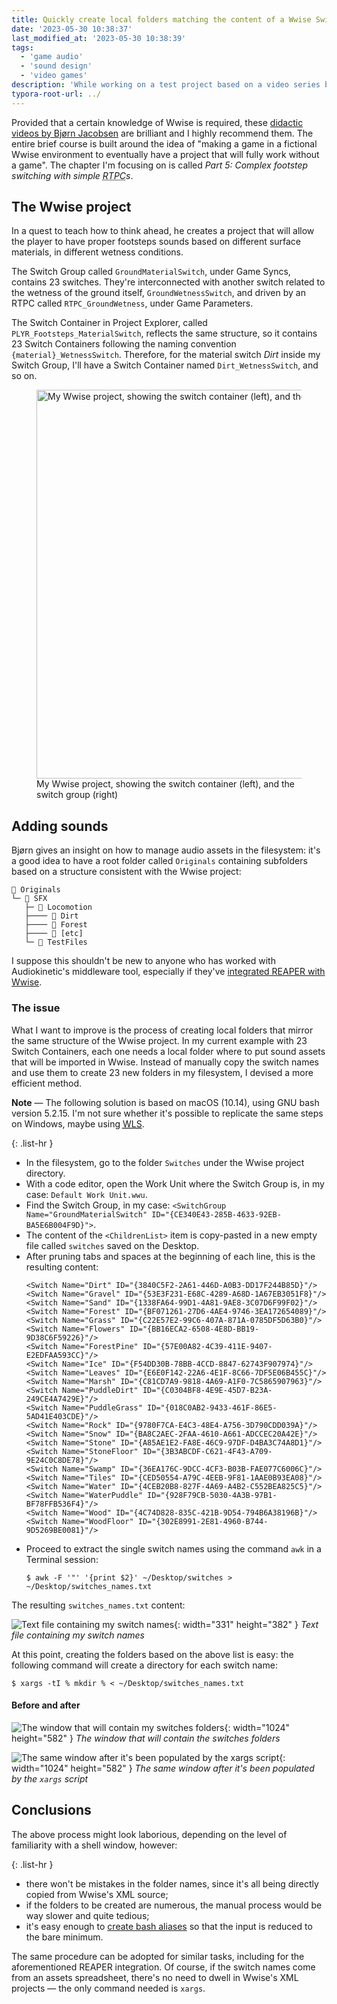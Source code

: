 ```yaml
---
title: Quickly create local folders matching the content of a Wwise Switch Group
date: '2023-05-30 10:38:37'
last_modified_at: '2023-05-30 10:38:39'
tags:
  - 'game audio'
  - 'sound design'
  - 'video games'
description: 'While working on a test project based on a video series by Cujo Sounds called ‘Setting up a AAA Wwise project’, I envisioned a method to speed up the process.'
typora-root-url: ../
---
```

Provided that a certain knowledge of Wwise is required, these [didactic videos by Bjørn Jacobsen](https://www.youtube.com/@CujoSound/search?query=Setting%20up%20a%20AAA%20Wwise%20project) are brilliant and I highly recommend them. The entire brief course is built around the idea of "making a game in a fictional Wwise environment to eventually have a project that will fully work without a game". The chapter I'm focusing on is called _Part 5: Complex footstep switching with simple <abbr title="Real Time Parameter Control">RTPC</abbr>s_.

## The Wwise project

In a quest to teach how to think ahead, he creates a project that will allow the player to have proper footsteps sounds based on different surface materials, in different wetness conditions. 

The Switch Group called `GroundMaterialSwitch`, under Game Syncs, contains 23 switches. They're interconnected with another switch related to the wetness of the ground itself, `GroundWetnessSwitch`, and driven by an RTPC called `RTPC_GroundWetness`, under Game Parameters.

The Switch Container in Project Explorer, called `PLYR_Footsteps_MaterialSwitch`, reflects the same structure, so it contains 23 Switch Containers following the naming convention `{material}_WetnessSwitch`. Therefore, for the material switch _Dirt_ inside my Switch Group, I'll have a Switch Container named `Dirt_WetnessSwitch`, and so on.

<figure class="fullscreen">
  <img src="/assets/images/wwise-footsteps-switch.jpg" alt="My Wwise project, showing the switch container (left), and the switch group (right)" width="1024" height="622">
  <figcaption>My Wwise project, showing the switch container (left), and the switch group (right)</figcaption>
</figure>

## Adding sounds

Bjørn gives an insight on how to manage audio assets in the filesystem: it's a good idea to have a root folder called `Originals` containing subfolders based on a structure consistent with the Wwise project:

```
📂 Originals
└─ 📂 SFX
   ├─ 📂 Locomotion
   ├──── 📂 Dirt
   ├──── 📂 Forest
   ├──── 📂 [etc]
   └─ 📂 TestFiles
```

I suppose this shouldn't be new to anyone who has worked with Audiokinetic's middleware tool, especially if they've [integrated REAPER with Wwise](https://www.audiokinetic.com/en/library/reawwise/?source=ReaWwise&id=reawwise).

### The issue

What I want to improve is the process of creating local folders that mirror the same structure of the Wwise project. In my current example with 23 Switch Containers, each one needs a local folder where to put sound assets that will be imported in Wwise. Instead of manually copy the switch names and use them to create 23 new folders in my filesystem, I devised a more efficient method.

<aside class="warning">
  <p><strong>Note</strong> — The following solution is based on macOS (10.14), using GNU bash version 5.2.15. I'm not sure whether it's possible to replicate the same steps on Windows, maybe using <a href="https://learn.microsoft.com/en-us/windows/wsl/about"><abbr title="Windows Linux Subsystem">WLS</abbr></a>.</p>
</aside>

{: .list-hr }
- In the filesystem, go to the folder `Switches` under the Wwise project directory.
- With a code editor, open the Work Unit where the Switch Group is, in my case: `Default Work Unit.wwu`.
- Find the Switch Group, in my case: `<SwitchGroup Name="GroundMaterialSwitch" ID="{CE340E43-285B-4633-92EB-BA5E6B004F9D}">`.
- The content of the `<ChildrenList>` item is copy-pasted in a new empty file called `switches` saved on the Desktop.
- After pruning tabs and spaces at the beginning of each line, this is the resulting content:
  ```
  <Switch Name="Dirt" ID="{3840C5F2-2A61-446D-A0B3-DD17F244B85D}"/>
  <Switch Name="Gravel" ID="{53E3F231-E68C-4289-A68D-1A67EB3051F8}"/>
  <Switch Name="Sand" ID="{1338FA64-99D1-4A81-9AE8-3C07D6F99F02}"/>
  <Switch Name="Forest" ID="{BF071261-27D6-4AE4-9746-3EA172654089}"/>
  <Switch Name="Grass" ID="{C22E57E2-99C6-407A-871A-0785DF5D63B0}"/>
  <Switch Name="Flowers" ID="{BB16ECA2-6508-4E8D-BB19-9D38C6F59226}"/>
  <Switch Name="ForestPine" ID="{57E00A82-4C39-411E-9407-E2EDFAA593CC}"/>
  <Switch Name="Ice" ID="{F54DD30B-78BB-4CCD-8847-62743F907974}"/>
  <Switch Name="Leaves" ID="{E6E0F142-22A6-4E1F-8C66-7DF5E06B455C}"/>
  <Switch Name="Marsh" ID="{C81CD7A9-9818-4A69-A1F0-7C5865907963}"/>
  <Switch Name="PuddleDirt" ID="{C0304BF8-4E9E-45D7-B23A-249CE4A7429E}"/>
  <Switch Name="PuddleGrass" ID="{018C0AB2-9433-461F-86E5-5AD41E403CDE}"/>
  <Switch Name="Rock" ID="{9780F7CA-E4C3-48E4-A756-3D790CDD039A}"/>
  <Switch Name="Snow" ID="{BA8C2AEC-2FAA-4610-A661-ADCCEC20A42E}"/>
  <Switch Name="Stone" ID="{A85AE1E2-FA8E-46C9-97DF-D4BA3C74A8D1}"/>
  <Switch Name="StoneFloor" ID="{3B3ABCDF-C621-4F43-A709-9E24C0C8DE78}"/>
  <Switch Name="Swamp" ID="{36EA176C-9DCC-4CF3-B03B-FAE077C6006C}"/>
  <Switch Name="Tiles" ID="{CED50554-A79C-4EEB-9F81-1AAE0B93EA08}"/>
  <Switch Name="Water" ID="{4CEB20B8-827F-4A69-A4B2-C552BEA825C5}"/>
  <Switch Name="WaterPuddle" ID="{928F79CB-5030-4A3B-97B1-BF78FFB536F4}"/>
  <Switch Name="Wood" ID="{4C74D828-835C-421B-9D54-794B6A38196B}"/>
  <Switch Name="WoodFloor" ID="{302E8991-2E81-4960-B744-9D5269BE0081}"/>
  ```
- Proceed to extract the single switch names using the command `awk` in a Terminal session:
  ```
  $ awk -F '"' '{print $2}' ~/Desktop/switches > ~/Desktop/switches_names.txt
  ```

The resulting `switches_names.txt` content:

![Text file containing my switch names](/assets/images/wwise-switches_names.png){: width="331" height="382" }
*Text file containing my switch names*

At this point, creating the folders based on the above list is easy: the following command will create a directory for each switch name:

```
$ xargs -tI % mkdir % < ~/Desktop/switches_names.txt
```

#### Before and after

![The window that will contain my switches folders](/assets/images/wwise-switches-folders-empty.png){: width="1024" height="582" }
*The window that will contain the switches folders*

![The same window after it's been populated by the xargs script](/assets/images/wwise-switches-folders-populated.png){: width="1024" height="582" }
*The same window after it's been populated by the `xargs` script*

## Conclusions

The above process might look laborious, depending on the level of familiarity with a shell window, however:

{: .list-hr }
- there won't be mistakes in the folder names, since it's all being directly copied from Wwise's XML source;
- if the folders to be created are numerous, the manual process would be way slower and quite tedious;
- it's easy enough to [create bash aliases](https://www.cyberciti.biz/tips/bash-aliases-mac-centos-linux-unix.html) so that the input is reduced to the bare minimum.

The same procedure can be adopted for similar tasks, including for the aforementioned REAPER integration. Of course, if the switch names come from an assets spreadsheet, there's no need to dwell in Wwise's XML projects — the only command needed is `xargs`.